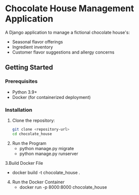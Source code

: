 # Chocolate House Management Application

A Django application to manage a fictional chocolate house's:
- Seasonal flavor offerings
- Ingredient inventory
- Customer flavor suggestions and allergy concerns

## Getting Started

### Prerequisites
- Python 3.9+
- Docker (for containerized deployment)

### Installation

1. Clone the repository:
   ```bash
   git clone <repository-url>
   cd chocolate_house
   
2. Run the Program
      <br>   
   - python manage.py migrate<br>   
   - python manage.py runserver

3.Build Docker File<br>   
   - docker build -t chocolate_house .

4. Run the Docker Container<br>   
   - docker run -p 8000:8000 chocolate_house
